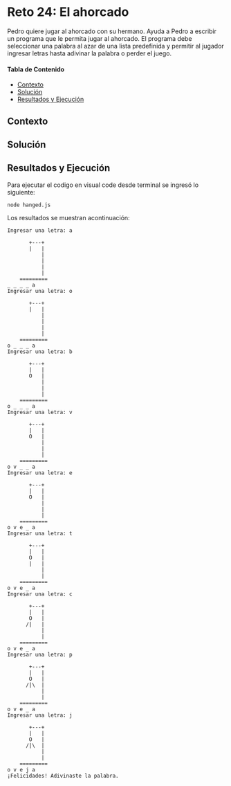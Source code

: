 # Reto 24: El ahorcado
Pedro quiere jugar al ahorcado con su hermano. Ayuda a Pedro a escribir un programa que le permita jugar al ahorcado. 
El programa debe seleccionar una palabra al azar de una lista predefinida y permitir al jugador ingresar letras hasta adivinar la palabra o perder el juego.

#### Tabla de Contenido

- [Contexto](#contexto)
- [Solución](#solución)
- [Resultados y Ejecución](#resultados-y-ejecución)

## Contexto


## Solución

## Resultados y Ejecución
Para ejecutar el codigo en visual code desde terminal se ingresó lo siguiente:
```
node hanged.js
```

Los resultados se muestran acontinuación:
```
Ingresar una letra: a

       +---+
       |   |
           |
           |
           |
           |
    =========
_ _ _ _ a
Ingresar una letra: o

       +---+
       |   |
           |
           |
           |
           |
    =========
o _ _ _ a
Ingresar una letra: b

       +---+
       |   |
       O   |
           |
           |
           |
    =========
o _ _ _ a
Ingresar una letra: v

       +---+ 
       |   | 
       O   | 
           | 
           | 
           | 
    =========
o v _ _ a    
Ingresar una letra: e

       +---+
       |   |
       O   |
           |
           |
           |
    =========
o v e _ a
Ingresar una letra: t

       +---+
       |   |
       O   |
       |   |
           |
           |
    =========
o v e _ a
Ingresar una letra: c

       +---+
       |   |
       O   |
      /|   |
           |
           |
    =========
o v e _ a
Ingresar una letra: p

       +---+
       |   |
       O   |
      /|\  |
           |
           |
    =========
o v e _ a
Ingresar una letra: j

       +---+
       |   |
       O   |
      /|\  |
           |
           |
    =========
o v e j a
¡Felicidades! Adivinaste la palabra.
```
